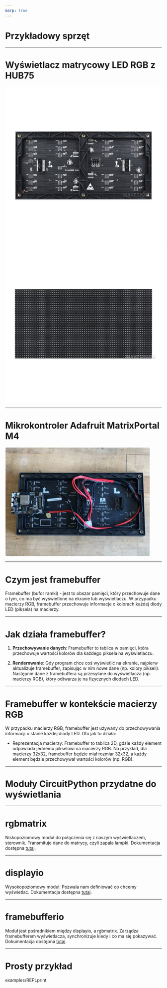 ```yaml
---
marp: true
---
```


# Przykładowy sprzęt

---

# Wyświetlacz matrycowy LED RGB z HUB75

![bg right](images/rgb-matrix-p4-64x32-wyswietlacz-matrycowy-led-rgb-64x32-4mm%20(1).jpg)
![](images/rgb-matrix-p4-64x32-wyswietlacz-matrycowy-led-rgb-64x32-4mm.jpg)

---

# Mikrokontroler Adafruit MatrixPortal M4

![bg 100% right](images/1.PNG)

---

# Czym jest framebuffer

Framebuffer (bufor ramki) - jest to obszar pamięci, który przechowuje dane o tym, co ma być wyświetlone na ekranie lub wyświetlaczu. W przypadku macierzy RGB, framebuffer przechowuje informacje o kolorach każdej diody LED (piksela) na macierzy.

---

# Jak działa framebuffer?

1. **Przechowywanie danych**: Framebuffer to tablica w pamięci, która przechowuje wartości kolorów dla każdego piksela na wyświetlaczu.

2. **Renderowanie**: Gdy program chce coś wyświetlić na ekranie, najpierw aktualizuje framebuffer, zapisując w nim nowe dane (np. kolory pikseli). Następnie dane z framebuffera są przesyłane do wyświetlacza (np. macierzy RGB), który odtwarza je na fizycznych diodach LED.

---

# Framebuffer w kontekście macierzy RGB

W przypadku macierzy RGB, framebuffer jest używany do przechowywania informacji o stanie każdej diody LED. Oto jak to działa:

- Reprezentacja macierzy: Framebuffer to tablica 2D, gdzie każdy element odpowiada jednemu pikselowi na macierzy RGB. Na przykład, dla macierzy 32x32, framebuffer będzie miał rozmiar 32x32, a każdy element będzie przechowywał wartości kolorów (np. RGB).

---

# Moduły CircuitPython przydatne do wyświetlania

---

# rgbmatrix

Niskopoziomowy moduł do połączenia się z naszym wyświetlaczem, sterownik. Transmituje dane do matrycy, czyli zapala lampki. Dokumentacja dostępna [tutaj](https://docs.circuitpython.org/en/latest/shared-bindings/rgbmatrix/).

---

# displayio

Wysokopoziomowy moduł. Pozwala nam definiować co chcemy wyświetlać. Dokumentacja dostępna [tutaj](https://docs.circuitpython.org/en/latest/shared-bindings/displayio/).

---

# framebufferio

Moduł jest pośrednikiem między displayio, a rgbmatrix. Zarządza framebufferem wyświetlacza, synchronizuje kiedy i co ma się pokazywać. Dokumentacja dostępna [tutaj](https://docs.circuitpython.org/en/latest/shared-bindings/framebufferio/index.html).

---

# Prosty przykład

examples/REPLprint